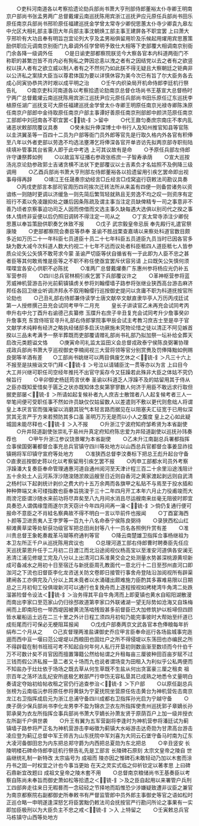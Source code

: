 <!-- { "loadSidebar": true } -->
　　○吏科河南道各以考察拾遗论劾兵部尚书萧大亨刑部侍郎董裕太仆寺卿王明南京户部尚书张孟男两广总督戴燿云南巡抚陈用宾浙江巡抚尹应元原任兵部尚书田乐原任南京兵部尚书邢玠原任福建巡抚金学曾太常寺少卿倪思蕙太仆寺少卿袁九皋左中允区大相礼部主事田大年兵部主事沈朝焕工部主事王建屏各不职宜罢  上曰萧大亨邢玠有大功且奉有明旨岂宜论列大亨及孟男裕俱留用玠及乐候起用燿用宾思蕙策励供职应元调南京别衙门九皋调外任学曾明予致仕大相等下吏部覆大相调南京别衙门余各降一级调外任
　　○是日谕吏部都察院朕览今大察各官本内科道两衙门不称职的甚繁岂皆不肖内必有狥私之弊因忿恚以洩之者有之因结党以去之者有之欲竖权以挟人者有之欲立威以制人者有之不然何乃如此朕不得无疑且大察朝廷之钜典非以公济私之案牍大臣当以尊君体国为要以详慎休容为美今次已有旨了尔大臣务各去成心同寅协恭共济时艰以成平明之治
　　○壬午内织染局开机命侍郎李廷机行祭告礼　　○南京吏科河南道各以考察拾遗论劾南京总督仓场尚书王基宣大总督杨时宁两广总督戴燿云南巡抚陈用宾浙江巡抚尹应元原任兵部尚书田乐原任辽东巡抚李植原任湖广巡抚支可大原任福建巡抚金学曾太仆寺卿王明原任南京光禄寺卿陈洙原任南京户部郎中金待取原任南京户部主事谭好善原任南京刑部郎中颜洪范原任南京工部郎中刘冠南各不职宜罢＜锍-釒＞留中
　　○代王鼐匀奏庶宗南庄不孝内乱诸恶状敕部院覆议具奏
　　○癸未拟升俸深博士中书行人及知州推官知县等官陈以圭洪翼圣等一百四十二员为户部等衙门员外郎等官先是行取久格内外各官有积俸至八年以外者吏部以劳逸不均选法壅滞乞将俸深各官开单咨访先拟两京部寺职衔陆续填补管事其台省需人即于此中考选  上可其议故有是命
　　○予原任兵部左侍郎许守谦祭葬如例
　　○以故监军征播右参政张栋庶一子智寿承荫
　　○宣大巡按汤兆京论劾参政郭士吉诸贪横不法状下吏部覆议以士吉素负才名姑照不及例降三级调用
　　○乙酉兵部尚书萧大亨刑部左侍郎董裕各以拾遗留用引疾乞罢命即出视事毋得再辞
　　○靖江王任晟奏宗幼经言□丘经言□戍窝盗行窃敕法司勘议具奏
　　○丙戌吏部言本部司官周历四司挨次迁转法所从来盖有四便一则备尝诸务以资谙练一则随时更调以济缓急一则先简后繁驾轻就熟且无劳逸不均之叹一则资序有定班行不紊以免凌躐抑处之嫌后因条陈疏及谓主事当注定员缺俾精专一司之事意非不善乃顷者京察事迫功司乏人因而傍借而文选主事久缺每遇大选俱以别司代之揆之事体人情终非妥便以后仍照旧调转不得注定一司从之
　　○丁亥太常寺添注少卿倪思蕙以奉旨策励供职奏乞休致不报
　　○戊子  武宗毅皇帝忌辰  奉先殿行礼遣官祭  康陵
　　○吏部都察院会奏臣等恭奉  圣谕不胜战栗查嘉靖以来察处科道官数目颇多近如万历二十一年科臣七员道臣十员二十七年科臣五员道臣九员当时已因各官多缺为数大减今次科道人数大约视二十七年不远而议处者科臣秪四人道臣秪七人皆参质众论矢公矢慎不敢苛求今蒙  圣谕严切臣等伏自循省有一于此即为人臣不忠之甚者臣等其何敢焉惟是臣等之不职不称任使亟宜罢斥伏容另请  上曰既矢公矢慎何须喋喋宜各安心供职不必陈扰
　　○准两广总督戴燿奏广东惠州参将杨应光仍补五军营参将
　　○四川总兵官林桐引疾乞罢下兵部覆议许之
　　○革神枢营参将蓝芳威神机营游击孙光前蓟镇镇虏关参将刘翰缨墙子路参将张继业狭西高台游击麻济邦任各回卫继业听调济邦永不叙用翰缨行巡按御史提问以贪庸不职为科道抚按官所论劾也
　　○己丑礼部右侍郎兼侍读学士唐文献卒文献直隶华亭人万历丙戌廷试第一人授修撰己丑充会试同考甲午二月充
　　皇长子讲读官乙未再充会试同考丙申升右中允丁酉升右谕德己亥纂修  玉牒升右庶子辛丑复充会试同考升少詹事癸卯升詹事充  东宫侍班官寻升礼部右侍郎掌院事甲辰会试主考教习庶吉士至是卒于官文献学术纯粹有经济之略执经储邸多启沃功厥施未究物论惜之徒以清正不阿见嫉首揆以三品未考满予一祭半葬既而吏部覆请赠礼部尚书礼部乃拟加祭一坛补给全葬天启改元类题谥文恪
　　○庚寅命司礼监太监田义会总督戎政泰宁侯陈良弼署协理戎政兵部尚书萧大亨巡视御史李楠阅视三大营将领等官分别赏赉及罚俸降黜如例赐良弼等羊酒有差　　○工部尚书姚继可以两目俱废乞休之＜锍-釒＞凡三十六上不报至是扶掖诣文华门拜＜锍-釒＞号泣以请辅臣沈一贯等亦以为言  上曰目今大工并兴继可职任司空经年推托不出官守奚存今又狂躁若此殊非大臣之体姑不究仍候旨行
　　○辛卯御史杨廷筠言伏奉  圣谕以科道乏人浮躁不及的姑留用其于侍从之臣亦既知爱惜矣于匮乏之状亦既知体念矣第寥寥数人何济于用臣不敢远求行取但据吏部屡＜锍-釒＞所请如起复候补者九人庶吉士散馆者八人起复候考者三人一举笔间便可受职任事不然如许员缺仅仅姑留数人以差遣则不敷以更代则愈绌人将谓  皇上本厌言官而强淹留以消磨其锐气本轻言路而据见在以阻塞夫汇征宽于已用似深赏其无言严于方来若预防其多口虽  圣明万万无是而以小人之腹度  皇上之心如此疑城固未能尽释也＜锍-釒＞入不报
　　○升浙江宁波府知府邹希贤为本省副使
　　○升井陉道副使张崇礼于易州升真定府知府陈忠爱为井陉道副使以巡抚孙玮奏荐也
　　○甲午升浙江参议饶景曜为本省副使
　　○乙未升江南副总兵署都指挥佥事侯国弼署都督佥事充总兵官镇守四川等处地方以山西总兵官都督佥事姜显祚挂镇朔将军印镇守宣府等处地方
　　○准狭西总督李汶奏标下把总王彪升起台守备　　○直隶巡按御史蒋以化以考察留用引疾乞罢不报
　　○丙申工部都水司员外考察浮躁潘大复奏臣奉命管理通惠河道自通州阅河至天津计程三百二十余里沿途浅阻计五十余处土人云河系浮沙随浚随淤故运艘至日近则自香河之黄家渡起剥远则自武清之杨村以下起剥统计剥价之费大约十五万余两而各旗甲之私贴不与焉至于投水插和种种弊端又未可缕指数也臣奉旨挑浚于三十二年四月开工本年六月止力役甫竣而大雨滂沱臣谓沙随水来前功将尽弃矣至八九月间水消且尽运艘南来丝毫无阻彼时即宜具奏恐人谓偶缘霪雨遂尔贪天窃计今年四月间再一瀹＜锍-釒＞倘仍复通行便可报命不意臣之不肖絓名察典故不得不明白一言以毕前件也报闻
　　○丁酉宴海西卜颜等卫进贡夷人王孛罗等一百九十八名命泰宁侯陈良弼待
　　○录狭西松山红柳滩黄草梁等处斩获功级官军把总田尚封等八十一员名各照例升赏有差
　　○准川贵总督王象乾奏裁革马瑚等府通判等官
　　○降云南楚雄卫指挥佥事杨继祖为本卫左所正千户从巡抚陈用宾议也
　　○总理河道工部右侍郎曹时聘奏臣先任应天巡抚蒙恩升任于二月初二日渡江而北沿途阅视仪杨高宝以至淮安河道俱各安澜无恙清江浦见修堤工完及八分以上出清河口系淮黄交会之处测量水势甚深桃源黄坝新成可备减水之用初十日至宿迁与新抚臣周孔教面代一意北行十二日至邳州直河口即泇河之下流也旧督臣李化龙咨送关防文卷即日接管行事舍舟登陆沿泇阅视所有辟渠建闸各工亦俱完及八分以上其未竟者以水涌礓出颇难施力臣酌其多寡难易限以日期总之三月初旬工役俱竣新河可以通行也复挽舟而上逐程按视如拷栳湾牛角湾二处跌溜甚险督令设法＜锍-釒＞治务得其平自牛角湾而上即夏镇也黄水自昭阳湖散漫而南出李家口至范家山仍归徐邳故道第李家口外联诸湖一望无际势如沧海又自珠梅闸而上即南阳也一带西堤因被黄流荡啮残毁甚多前督臣已大加修筑护以桩埽但四顾皆水雇船运土远在二三十里之外计日程工须四月初旬乃能完事彼时大帮始至纤道已成衔尾而行可保必无梗阻耳报闻
　　○戊戌户部奏两京文武各官本色俸粮每年折绢布二个月从之　　○己亥督理两淮盐课御史乔应甲言臣奉命巡行各场盐城事完迤逦而西中亘一堰曰范公堤堤以西粮田也固灶户之所不得侵堤以东荡田也亦编民之所不得辟载在制书班班可考不知起自何年何人私行开垦初则数亩渐至数顷而今什伯千万不可数计矣不肖官因而擅置簿籍公然给帖谓之升租每亩三厘彼种田百亩岁赋不过三钱而假公济私报一垦二者又十场而九也说者谓场变为田租入为利似乎公私两便而不知盐办于灶灶依于场场之既去草从何生草既不生盐从何出贪富豪三厘之租卖  祖宗百年之荡坏法乱纪安所底极乞敕部严行申饬无容私垦其已成熟之地悉令丈量明白奏请定夺始初给帖收租之官仍行追查参治＜锍-釒＞下户部
　　○以原任副总兵张榜为云南临沅参将原任参将黄鈇为宁夏抚院坐营原任佐击黄台为神机营佐击南京龙江右卫指挥成启元为浙江总浦守备四川成都右卫指挥孙光启为宁越守备
　　○庚子荫少保兵部尚书李化龙男李不盈为锦衣卫衣左所指挥使贵州巡抚郭子章嫡长孙郭承昊为衣左所指挥佥事兵部尚书萧大亨嫡长孙萧友贤于原荫百户上加一级并授衣左所副千户俱世袭
　　○升王有翼为五军营副将李逢时为神机营参将潘廷试为蓟镇墙子路参将严正名为神机营游击李峪徵为蓟镇大水峪游击达奇勋为甘肃高台游击凌应登为蓟辽总督中军王师吉为山东抚院中军刘喜为大同云石堡守备马时南为辽东大凌河备御田忠为内东把总郑守爵为内西把总夏勋为东北把总
　　○辛丑竖安  长陵明楼石碑命侍郎李廷机行祭告礼先是工部言  长陵碑石原刻  太宗文皇帝之陵自  世庙继统礼制一新特改  太宗庙号为  成祖而  陵亦因之惟碑石未敢轻动乃加以木套而涂丹书之固一时权宜之计也今事当更始  在天之灵实式临之仰祈钦定以著孝思  上曰碑石鼎新宜改题曰  成祖文皇帝之陵木套不用
　　○总督南京粮储尚书王基奏臣以考察自陈尚未奉旨而御史萧如松等拾遗之＜锍-釒＞及之臣自起用以来署管户兵刑工四部奔走往来日无暇晷而一念硁硁之节择地而蹈惟恐少涉嫌疑致遭非议臣之兼官为南京都察院右副都御史所奉敕书有严督监管郎中员外郎主事御史等官之语如松时正巡仓略一申明遂逢深怒乞将臣罢黜仍敕法司会抚按官严行勘问所论之事果有一实即加臣极刑以为大臣负主不忠之戒＜锍-釒＞入  上特留之
　　○壬寅敕总兵官马栋镇守山西等处地方
